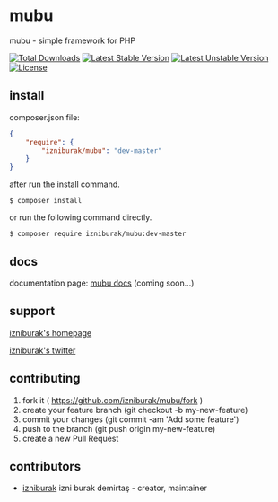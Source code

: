 # mubu
mubu - simple framework for PHP

[![Total Downloads](https://poser.pugx.org/izniburak/mubu/d/total.svg)](https://packagist.org/packages/izniburak/mubu)
[![Latest Stable Version](https://poser.pugx.org/izniburak/mubu/v/stable.svg)](https://packagist.org/packages/izniburak/mubu)
[![Latest Unstable Version](https://poser.pugx.org/izniburak/mubu/v/unstable.svg)](https://packagist.org/packages/izniburak/mubu)
[![License](https://poser.pugx.org/izniburak/mubu/license.svg)](https://packagist.org/packages/izniburak/mubu)

## install

composer.json file:
```json
{
    "require": {
        "izniburak/mubu": "dev-master"
    }
}
```
after run the install command.
```
$ composer install
```

or run the following command directly.

```
$ composer require izniburak/mubu:dev-master
```

## docs
documentation page: [mubu docs][doc-url] (coming soon...)

## support
[izniburak's homepage][author-url]

[izniburak's twitter][twitter-url]

## contributing

1. fork it ( https://github.com/izniburak/mubu/fork )
2. create your feature branch (git checkout -b my-new-feature)
3. commit your changes (git commit -am 'Add some feature')
4. push to the branch (git push origin my-new-feature)
5. create a new Pull Request

## contributors

- [izniburak](https://github.com/izniburak) izni burak demirtaş - creator, maintainer

[paypal-donate-url]: http://burakdemirtas.org
[mit-url]: http://opensource.org/licenses/MIT
[doc-url]: javascript:;
[author-url]: http://burakdemirtas.org
[twitter-url]: https://twitter.com/izniburak
